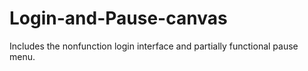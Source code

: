 # Login-and-Pause-canvas
Includes the nonfunction login interface and partially functional pause menu.
